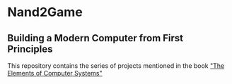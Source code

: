 # Nand2Game
## Building a Modern Computer from First Principles 
This repository contains the series of projects mentioned in the book ["The Elements of Computer Systems"](https://mitpress.mit.edu/books/elements-computing-systems)
